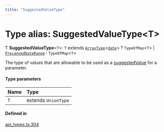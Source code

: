 ```yaml
---
title: "SuggestedValueType"
---
```

# Type alias: SuggestedValueType<T\>

Ƭ **SuggestedValueType**<`T`\>: `T` extends [`ArrayType`](../interfaces/ArrayType.md)<[`date`](../enums/Type.md#date)\> ? `TypeOfMap`<`T`\> \| [`PrecannedDateRange`](../enums/PrecannedDateRange.md) : `TypeOfMap`<`T`\>

The type of values that are allowable to be used as a [suggestedValue](../interfaces/ParamDef.md#suggestedvalue) for a parameter.

#### Type parameters

| Name | Type |
| :------ | :------ |
| `T` | extends `UnionType` |

#### Defined in

[api_types.ts:304](https://github.com/coda/packs-sdk/blob/main/api_types.ts#L304)
